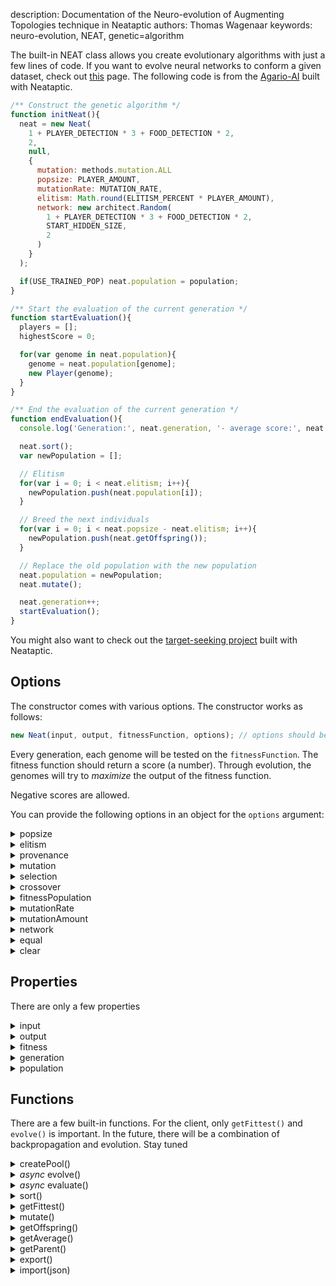 description: Documentation of the Neuro-evolution of Augmenting Topologies technique in Neataptic
authors: Thomas Wagenaar
keywords: neuro-evolution, NEAT, genetic=algorithm

The built-in NEAT class allows you create evolutionary algorithms with just a few lines of code. If you want to evolve neural networks to conform a given dataset, check out [this](https://github.com/wagenaartje/neataptic/wiki/Network#functions) page. The following code is from the [Agario-AI](https://github.com/wagenaartje/agario-ai) built with Neataptic.

```javascript
/** Construct the genetic algorithm */
function initNeat(){
  neat = new Neat(
    1 + PLAYER_DETECTION * 3 + FOOD_DETECTION * 2,
    2,
    null,
    {
      mutation: methods.mutation.ALL
      popsize: PLAYER_AMOUNT,
      mutationRate: MUTATION_RATE,
      elitism: Math.round(ELITISM_PERCENT * PLAYER_AMOUNT),
      network: new architect.Random(
        1 + PLAYER_DETECTION * 3 + FOOD_DETECTION * 2,
        START_HIDDEN_SIZE,
        2
      )
    }
  );

  if(USE_TRAINED_POP) neat.population = population;
}

/** Start the evaluation of the current generation */
function startEvaluation(){
  players = [];
  highestScore = 0;

  for(var genome in neat.population){
    genome = neat.population[genome];
    new Player(genome);
  }
}

/** End the evaluation of the current generation */
function endEvaluation(){
  console.log('Generation:', neat.generation, '- average score:', neat.getAverage());

  neat.sort();
  var newPopulation = [];

  // Elitism
  for(var i = 0; i < neat.elitism; i++){
    newPopulation.push(neat.population[i]);
  }

  // Breed the next individuals
  for(var i = 0; i < neat.popsize - neat.elitism; i++){
    newPopulation.push(neat.getOffspring());
  }

  // Replace the old population with the new population
  neat.population = newPopulation;
  neat.mutate();

  neat.generation++;
  startEvaluation();
}
```

You might also want to check out the [target-seeking project](https://github.com/wagenaartje/target-seeking-ai) built with Neataptic.

## Options
The constructor comes with various options. The constructor works as follows:

```javascript
new Neat(input, output, fitnessFunction, options); // options should be an object
```

Every generation, each genome will be tested on the `fitnessFunction`. The
fitness function should return a score (a number). Through evolution, the
genomes will try to _maximize_ the output of the fitness function.

Negative scores are allowed.

You can provide the following options in an object for the `options` argument:

<details>
  <summary>popsize</summary>
   Sets the population size of each generation. Default is 50.
</details>

<details>
  <summary>elitism</summary>
   Sets the <a href="https://www.researchgate.net/post/What_is_meant_by_the_term_Elitism_in_the_Genetic_Algorithm">elitism</a> of every evolution loop. Default is 0.
</details>

<details>
  <summary>provenance</summary>
   Sets the provenance of the genetic algorithm. Provenance means that during every evolution, the given amount of genomes will be inserted which all have the original
   network template (which is <code>Network(input,output)</code> when no <code>network</code> option is given). Default is 0.
</details>

<details>
  <summary>mutation</summary>
Sets the allowed <a href="https://wagenaartje.github.io/neataptic/docs/methods/mutation/">mutation methods</a> used in the evolutionary process. Must be an array (e.g. <code>[methods.mutation.ADD_NODE, methods.mutation.SUB_NODE]</code>). Default mutation methods are all non-recurrent mutation methods. A random mutation method will be chosen from the array when mutation occrus.
</details>

<details>
  <summary>selection</summary>
Sets the allowed <a href="https://wagenaartje.github.io/neataptic/docs/methods/selection/">selection method</a> used in the evolutionary process. Must be a single method (e.g. <code>Selection.FITNESS_PROPORTIONATE</code>). Default is <code>FITNESS_PROPORTIONATE</code>.
</details>

<details>
  <summary>crossover</summary>
Sets the allowed crossover methods used in the evolutionary process. Must be an array. <b>disabled as of now</b>
</details>

<details>
  <summary>fitnessPopulation</summary>
  If set to <code>true</code>, you will have to specify a fitness function that
  takes an array of genomes as input and sets their <code>.score</code> property.
</details>

<details>
  <summary>mutationRate</summary>
Sets the mutation rate. If set to <code>0.3</code>, 30% of the new population will be mutated. Default is <code>0.3</code>.
</details>

<details>
  <summary>mutationAmount</summary>
If mutation occurs (<code>randomNumber < mutationRate</code>), sets the amount of times a mutation method will be applied to the network. Default is <code>1</code>.
</details>

<details>
  <summary>network</summary>
If you want to start the algorithm from a specific network, specify your network here.
</details>

<details>
  <summary>equal</summary>
If set to true, all networks will be viewed equal during crossover. This stimulates more diverse network architectures. Default is <code>false</code>.
</details>

<details>
  <summary>clear</summary>
Clears the context of the network before activating the fitness function. Should be applied to get consistent outputs from recurrent networks. Default is <code>false</code>.
</details>

## Properties
There are only a few properties

<details>
  <summary>input</summary>
   The amount of input neurons each genome has
</details>

<details>
  <summary>output</summary>
   The amount of output neurons each genome has
</details>

<details>
  <summary>fitness</summary>
   The fitness function that is used to evaluate genomes
</details>

<details>
  <summary>generation</summary>
   Generation counter
</details>

<details>
  <summary>population</summary>
   An array containing all the genomes of the current generation
</details>

## Functions
There are a few built-in functions. For the client, only `getFittest()` and `evolve()` is important. In the future, there will be a combination of backpropagation and evolution. Stay tuned

<details>
  <summary>createPool()</summary>
   Initialises the first set of genomes. Should not be called manually.
</details>

<details>
  <summary><i>async</i> evolve()</summary>
   Loops the generation through a evaluation, selection, crossover and mutation process.
</details>

<details>
  <summary><i>async</i> evaluate()</summary>
   Evaluates the entire population by passing on the genome to the fitness function and taking the score.
</details>

<details>
  <summary>sort()</summary>
   Sorts the entire population by score. Should be called after <code>evaluate()</code>
</details>

<details>
  <summary>getFittest()</summary>
   Returns the fittest genome (highest score) of the current generation
</details>

<details>
  <summary>mutate()</summary>
   Mutates genomes in the population, each genome has <code>mutationRate</code> chance of being mutated.
</details>

<details>
  <summary>getOffspring()</summary>
   This function selects two genomes from the population with <code>getParent()</code>, and returns the offspring from those parents.
</details>

<details>
  <summary>getAverage()</summary>
   Returns the average fitness of the current population
</details>

<details>
  <summary>getParent()</summary>
   Returns a parent selected using one of the selection methods provided. Should be called after evaluation. Should not be called manually.
</details>

<details>
  <summary>export()</summary>
   Exports the current population of the set up algorithm to a list containing json objects of the networks. Can be used later with <code>import(json)</code> to reload the population
</details>

<details>
  <summary>import(json)</summary>
   Imports population from a json. Must be an array of networks that have converted to json (with <code>myNetwork.toJSON()</code>)
</details>
